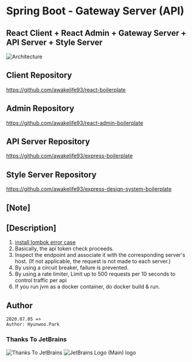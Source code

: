 # Spring Boot - Gateway Server (API)

## React Client + React Admin + Gateway Server + API Server + Style Server

![Architecture](https://user-images.githubusercontent.com/20429356/158008003-23315066-bca4-402c-af4e-10d81a886ec7.png)

## Client Repository

https://github.com/awakelife93/react-boilerplate

## Admin Repository

https://github.com/awakelife93/react-admin-boilerplate

## API Server Repository

https://github.com/awakelife93/express-boilerplate

## Style Server Repository

https://github.com/awakelife93/express-design-system-boilerplate

## [Note]

## [Description]

1. [install lombok error case](https://github.com/GabrielBB/vscode-lombok/issues/23)
2. Basically, the api token check proceeds.
3. Inspect the endpoint and associate it with the corresponding server's host.
   (If not applicable, the request is not made to each server.)
4. By using a circuit breaker, failure is prevented.
5. By using a rate limiter, Limit up to 500 requests per 10 seconds to control traffic per api
6. If you run jvm as a docker container, do docker build & run.

## Author
```
2020.07.05 =>
Author: Hyunwoo.Park
```

### Thanks To JetBrains
![Thanks To JetBrains](https://user-images.githubusercontent.com/20429356/156112274-1e0d4de3-b62d-4a67-989b-dadb52a2ff3f.png)
![JetBrains Logo (Main) logo](https://resources.jetbrains.com/storage/products/company/brand/logos/jb_beam.png)

